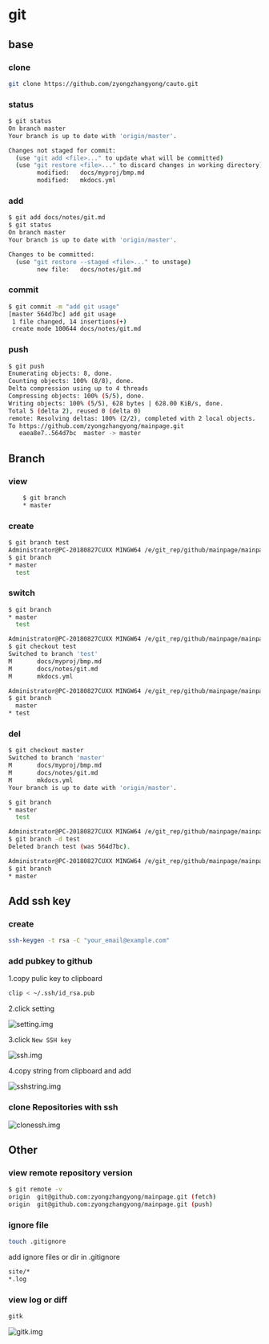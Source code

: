 # git

## base

### clone

```bash
git clone https://github.com/zyongzhangyong/cauto.git
```

### status

```bash
$ git status
On branch master
Your branch is up to date with 'origin/master'.

Changes not staged for commit:
  (use "git add <file>..." to update what will be committed)
  (use "git restore <file>..." to discard changes in working directory)
        modified:   docs/myproj/bmp.md
        modified:   mkdocs.yml
```

### add

```bash
$ git add docs/notes/git.md
$ git status
On branch master
Your branch is up to date with 'origin/master'.

Changes to be committed:
  (use "git restore --staged <file>..." to unstage)
        new file:   docs/notes/git.md
```

### commit

```bash
$ git commit -m "add git usage"
[master 564d7bc] add git usage
 1 file changed, 14 insertions(+)
 create mode 100644 docs/notes/git.md

```

### push

```bash
$ git push
Enumerating objects: 8, done.
Counting objects: 100% (8/8), done.
Delta compression using up to 4 threads
Compressing objects: 100% (5/5), done.
Writing objects: 100% (5/5), 628 bytes | 628.00 KiB/s, done.
Total 5 (delta 2), reused 0 (delta 0)
remote: Resolving deltas: 100% (2/2), completed with 2 local objects.
To https://github.com/zyongzhangyong/mainpage.git
   eaea8e7..564d7bc  master -> master

```

## Branch

### view
```bash
	$ git branch
	* master
```

### create

```bash
$ git branch test
Administrator@PC-20180827CUXX MINGW64 /e/git_rep/github/mainpage/mainpage (master)
$ git branch
* master
  test
```
### switch
```bash
$ git branch
* master
  test

Administrator@PC-20180827CUXX MINGW64 /e/git_rep/github/mainpage/mainpage (master)
$ git checkout test
Switched to branch 'test'
M       docs/myproj/bmp.md
M       docs/notes/git.md
M       mkdocs.yml

Administrator@PC-20180827CUXX MINGW64 /e/git_rep/github/mainpage/mainpage (test)
$ git branch
  master
* test
```

### del
```bash
$ git checkout master
Switched to branch 'master'
M       docs/myproj/bmp.md
M       docs/notes/git.md
M       mkdocs.yml
Your branch is up to date with 'origin/master'.

$ git branch
* master
  test

Administrator@PC-20180827CUXX MINGW64 /e/git_rep/github/mainpage/mainpage (master)
$ git branch -d test
Deleted branch test (was 564d7bc).

Administrator@PC-20180827CUXX MINGW64 /e/git_rep/github/mainpage/mainpage (master)
$ git branch
* master
```

## Add ssh key

### create

```bash
ssh-keygen -t rsa -C "your_email@example.com"
```

### add pubkey to github

1.copy pulic key to clipboard

```bash
clip < ~/.ssh/id_rsa.pub
```

2.click setting

![setting.img](../img/github_setting.jpg)

3.click `New SSH key`

![ssh.img](../img/github_ssh.jpg)

4.copy string from clipboard and add

![sshstring.img](../img/github_ssh_copy.jpg)

### clone Repositories with ssh

![clonessh.img](../img/github_clonessh.jpg)

## Other

### view remote repository version 

```bash
$ git remote -v
origin  git@github.com:zyongzhangyong/mainpage.git (fetch)
origin  git@github.com:zyongzhangyong/mainpage.git (push)
```

### ignore file

```bash
touch .gitignore
```

add ignore files or dir in .gitignore

```bash
site/*
*.log
```

### view log or diff

```bash
gitk
```

![gitk.img](../img/gitk.jpg)

